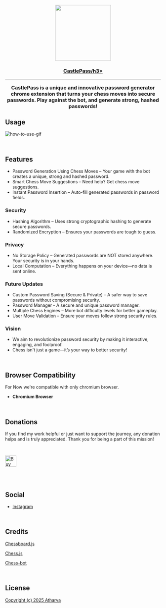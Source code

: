 <p align="center">
  <a href="#" rel="noopener">
 <img src="" width="180"></a>
</p>

<a href="" style="color:#000"><h3 align="center">CastlePass/h3></a>

---

CastlePass is a unique and innovative password generator chrome extension that turns your chess moves into secure passwords. Play against the bot, and generate strong, hashed passwords!

## Usage

![how-to-use-gif]()

<br>

## Features

- Password Generation Using Chess Moves – Your game with the bot creates a unique, strong and hashed password.
- Smart Chess Move Suggestions – Need help? Get chess move suggestions.
- Instant Password Insertion – Auto-fill generated passwords in password fields.

### Security

- Hashing Algorithm – Uses strong cryptographic hashing to generate secure passwords.
- Randomized Encryption – Ensures your passwords are tough to guess.

### Privacy

- No Storage Policy – Generated passwords are NOT stored anywhere. Your security is in your hands.
- Local Computation – Everything happens on your device—no data is sent online.

### Future Updates 

- Custom Password Saving (Secure & Private) – A safer way to save passwords without compromising security.
- Password Manager - A secure and unique password manager.
- Multiple Chess Engines – More bot difficulty levels for better gameplay.
- User Move Validation – Ensure your moves follow strong security rules.

### Vision

- We aim to revolutionize password security by making it interactive, engaging, and foolproof.
- Chess isn't just a game—it’s your way to better security!

<br>

## Browser Compatibility

For Now we're compatible with only chromium browser.

- **Chromium Browser**

<br>

## Donations

If you find my work helpful or just want to support the journey, any donation helps and is truly appreciated. Thank you for being a part of this mission!

<br>

<div>
  
<a href='https://ko-fi.com/P5P618SRMY' target='_blank'><img height='36' style='border:0px;height:36px;' src='https://storage.ko-fi.com/cdn/kofi3.png?v=6' border='0' alt='Buy Me a Coffee at ko-fi.com' /></a>

</div>

<br>
<br>

## Social

- [Instagram](https://www.instagram.com/atharvaugale8)

<br>

## Credits

[Chessboard.js](https://github.com/oakmac/chessboardjs)

[Chess.js](https://github.com/jhlywa/chess.js)

[Chess-bot](https://github.com/zeyu2001/chess-ai)

<br>

## License

[Copyright (c) 2025 Atharva]()
